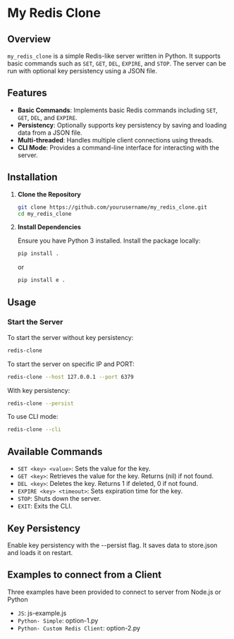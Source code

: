 # My Redis Clone

## Overview

`my_redis_clone` is a simple Redis-like server written in Python. It supports basic commands such as `SET`, `GET`, `DEL`, `EXPIRE`, and `STOP`. The server can be run with optional key persistency using a JSON file. 

## Features

- **Basic Commands**: Implements basic Redis commands including `SET`, `GET`, `DEL`, and `EXPIRE`.
- **Persistency**: Optionally supports key persistency by saving and loading data from a JSON file.
- **Multi-threaded**: Handles multiple client connections using threads.
- **CLI Mode**: Provides a command-line interface for interacting with the server.

## Installation

1. **Clone the Repository**

    ```bash
    git clone https://github.com/yourusername/my_redis_clone.git
    cd my_redis_clone
    ```

2. **Install Dependencies**

    Ensure you have Python 3 installed. Install the package locally:

    ```bash
    pip install .
    ```
    or
    ```bash
    pip install e .
    ```


## Usage

### Start the Server

To start the server without key persistency:

```bash
redis-clone
```

To start the server on specific IP and PORT:

```bash
redis-clone --host 127.0.0.1 --port 6379
```

With key persistency:

```bash
redis-clone --persist
```

To use CLI mode:


```bash
redis-clone --cli
```

## Available Commands

- `SET <key> <value>`: Sets the value for the key.
- `GET <key>`: Retrieves the value for the key. Returns (nil) if not found.
- `DEL <key>`: Deletes the key. Returns 1 if deleted, 0 if not found.
- `EXPIRE <key> <timeout>`: Sets expiration time for the key.
- `STOP`: Shuts down the server.
- `EXIT`: Exits the CLI.

## Key Persistency
Enable key persistency with the --persist flag. It saves data to store.json and loads it on restart.

## Examples to connect from a Client
Three examples have been provided to connect to server from Node.js or Python

- `JS`: js-example.js
- `Python- Simple`: option-1.py
- `Python- Custom Redis Client`: option-2.py